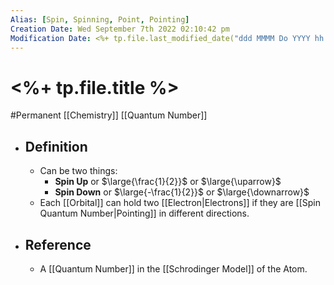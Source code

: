 ```yaml
---
Alias: [Spin, Spinning, Point, Pointing]
Creation Date: Wed September 7th 2022 02:10:42 pm 
Modification Date: <%+ tp.file.last_modified_date("ddd MMMM Do YYYY hh:mm:ss a") %>
---
```

# <%+ tp.file.title %>
#Permanent [[Chemistry]] [[Quantum Number]]

- ## Definition
	- Can be two things:
		- **Spin Up** or $\large{\frac{1}{2}}$ or $\large{\uparrow}$
		- **Spin Down** or $\large{-\frac{1}{2}}$ or $\large{\downarrow}$
	- Each [[Orbital]] can hold two [[Electron|Electrons]] if they are [[Spin Quantum Number|Pointing]] in different directions.
- ## Reference
	- A [[Quantum Number]] in the [[Schrodinger Model]] of the Atom.